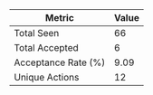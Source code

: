 | Metric              | Value |
|---------------------|-------|
| Total Seen          | 66    |
| Total Accepted      | 6     |
| Acceptance Rate (%) | 9.09  |
| Unique Actions      | 12    |
